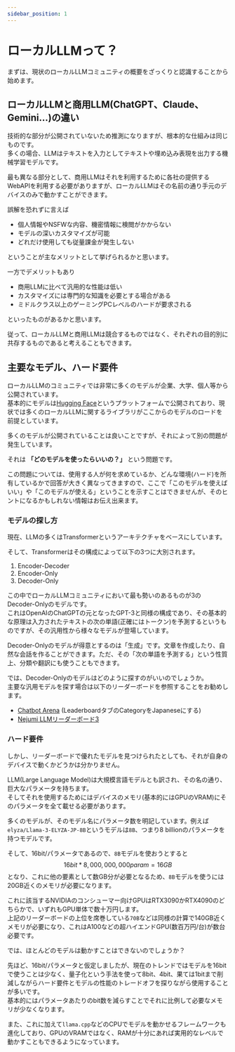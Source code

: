 ```yaml
---
sidebar_position: 1
---
```


# ローカルLLMって？
まずは、現状のローカルLLMコミュニティの概要をざっくりと認識することから始めます。

## ローカルLLMと商用LLM(ChatGPT、Claude、Gemini...)の違い
技術的な部分が公開されていないため推測になりますが、根本的な仕組みは同じものです。\
多くの場合、LLMはテキストを入力としてテキストや埋め込み表現を出力する機械学習モデルです。

最も異なる部分として、商用LLMはそれを利用するために各社の提供するWebAPIを利用する必要がありますが、ローカルLLMはその名前の通り手元のデバイスのみで動かすことができます。

誤解を恐れずに言えば
- 個人情報やNSFWな内容、機密情報に検閲がかからない
- モデルの深いカスタマイズが可能
- どれだけ使用しても従量課金が発生しない

ということが主なメリットとして挙げられるかと思います。

一方でデメリットもあり
- 商用LLMに比べて汎用的な性能は低い
- カスタマイズには専門的な知識を必要とする場合がある
- ミドルクラス以上のゲーミングPCレベルのハードが要求される

といったものがあるかと思います。

従って、ローカルLLMと商用LLMは競合するものではなく、それぞれの目的別に共存するものであると考えることもできます。

## 主要なモデル、ハード要件
ローカルLLMのコミュニティでは非常に多くのモデルが企業、大学、個人等から公開されています。\
基本的にモデルは[Hugging Face](https://huggingface.co/)というプラットフォームで公開されており、現状では多くのローカルLLMに関するライブラリがここからのモデルのロードを前提としています。

多くのモデルが公開されていることは良いことですが、それによって別の問題が発生しています。

それは **「どのモデルを使ったらいいの？」** という問題です。

この問題については、使用する人が何を求めているか、どんな環境(ハード)を所有しているかで回答が大きく異なってきますので、ここで「このモデルを使えばいい」や「このモデルが使える」ということを示すことはできませんが、そのヒントになるかもしれない情報はお伝え出来ます。

### モデルの探し方
現在、LLMの多くはTransformerというアーキテクチャをベースにしています。

そして、Transformerはその構成によって以下の3つに大別されます。
1. Encoder-Decoder
2. Encoder-Only
3. Decoder-Only

この中でローカルLLMコミュニティにおいて最も勢いのあるものが3のDecoder-Onlyのモデルです。\
これはOpenAIのChatGPTの元となったGPT-3と同様の構成であり、その基本的な原理は入力されたテキストの次の単語(正確にはトークン)を予測するというものですが、その汎用性から様々なモデルが登場しています。

Decoder-Onlyのモデルが得意とするのは「生成」です。文章を作成したり、自然な会話を作ることができます。ただ、その「次の単語を予測する」という性質上、分類や翻訳にも使うこともできます。

では、Decoder-Onlyのモデルはどのように探すのがいいのでしょうか。\
主要な汎用モデルを探す場合は以下のリーダーボードを参照することをお勧めします。
- [Chatbot Arena](https://lmarena.ai/) (LeaderboardタブのCategoryをJapaneseにする)
- [Nejumi LLMリーダーボード3](https://wandb.ai/wandb-japan/llm-leaderboard3/reports/Nejumi-LLM-3--Vmlldzo3OTg2NjM2)

### ハード要件
しかし、リーダーボードで優れたモデルを見つけられたとしても、それが自身のデバイスで動くかどうかは分かりません。

LLM(Large Language Model)は大規模言語モデルとも訳され、その名の通り、巨大なパラメータを持ちます。\
そしてそれを使用するためにはデバイスのメモリ(基本的にはGPUのVRAM)にそのパラメータを全て載せる必要があります。

多くのモデルが、そのモデル名にパラメータ数を明記しています。例えば`elyza/Llama-3-ELYZA-JP-8B`というモデルは`8B`、つまり8 billionのパラメータを持つモデルです。

そして、16bit/パラメータであるので、`8B`モデルを使おうとすると
$$
16 bit * 8,000,000,000 param = 16 GB
$$
となり、これに他の要素として数GB分が必要となるため、`8B`モデルを使うには20GB近くのメモリが必要になります。

これに該当するNVIDIAのコンシューマー向けGPUはRTX3090かRTX4090のどちらかで、いずれもGPU単体で数十万円します。\
上記のリーダーボードの上位を席巻している`70B`などは同様の計算で140GB近くメモリが必要になり、これはA100などの超ハイエンドGPU(数百万円/台)が数台必要です。

では、ほとんどのモデルは動かすことはできないのでしょうか？

先ほど、16bit/パラメータと仮定しましたが、現在のトレンドではモデルを16bitで使うことは少なく、量子化という手法を使って8bit、4bit、果ては1bitまで削減しながらハード要件とモデルの性能のトレードオフを探りながら使用することが多いです。\
基本的にはパラメータあたりのbit数を減らすことでそれに比例して必要なメモリが少なくなります。

また、これに加えて`llama.cpp`などのCPUでモデルを動かせるフレームワークも進化しており、GPUのVRAMではなく、RAMが十分にあれば実用的なレベルで動かすこともできるようになっています。
